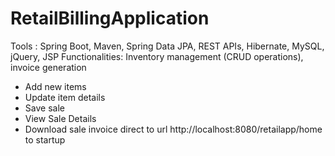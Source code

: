 # RetailBillingApplication
Tools : Spring Boot, Maven, Spring Data JPA, REST APIs, Hibernate, MySQL, jQuery, JSP
Functionalities: Inventory management (CRUD operations), invoice  generation
  - Add new items
  - Update item details
  - Save sale
  - View Sale Details
  - Download sale invoice
direct to url  http://localhost:8080/retailapp/home to startup
